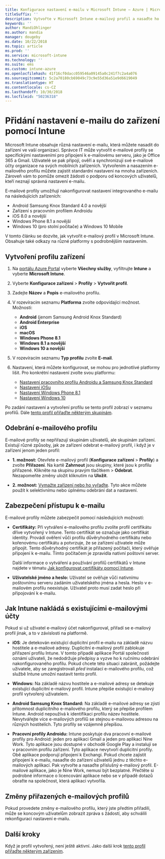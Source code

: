 ```yaml
---
title: Konfigurace nastavení e-mailu v Microsoft Intune – Azure | Microsoft Docs
titleSuffix: ''
description: Vytvořte v Microsoft Intune e-mailový profil a nasaďte ho do zařízení s Androidem Enterprise, iOSem a Windows. Pomocí e-mailového profilu můžete na spravovaných zařízeních nakonfigurovat běžná nastavení e-mailu, například e-mailový server a metodu ověřování při připojení k firemnímu e-mailu.
keywords: ''
author: MandiOhlinger
ms.author: mandia
manager: dougeby
ms.date: 10/22/2018
ms.topic: article
ms.prod: ''
ms.service: microsoft-intune
ms.technology: ''
ms.suite: ems
ms.custom: intune-azure
ms.openlocfilehash: 41f16cf0dacc059546a09145a0c241f7c2a4a076
ms.sourcegitcommit: 5c2a70180cb69049c73c9e55d36a51e9d6619049
ms.translationtype: HT
ms.contentlocale: cs-CZ
ms.lasthandoff: 10/30/2018
ms.locfileid: "50236318"
---
```

# <a name="add-email-settings-to-devices-using-intune"></a>Přidání nastavení e-mailu do zařízení pomocí Intune

Microsoft Intune obsahuje různá nastavení e-mailu, která můžete nasadit do zařízení ve vaší organizaci. Správce IT může vytvořit e-mailové profily se specifickými nastaveními pro připojení k e-mailovému serveru, jako je Office 365 a Gmail. Uživatelé se pak připojí, ověří a synchronizují své e-mailové účty organizace na svých mobilních zařízeních. Vytvořením a nasazením e-mailového profilu můžete zajistit standardní nastavení na mnoha zařízeních. Zároveň vám to pomůže omezit žádosti o podporu od koncových uživatelů, kteří neznají správná nastavení e-mailu.

E-mailové profily umožňují nakonfigurovat nastavení integrovaného e-mailu na následujících zařízeních:

- Android Samsung Knox Standard 4.0 a novější
- Zařízení s pracovním profilem Androidu
- iOS 8.0 a novější
- Windows Phone 8.1 a novější
- Windows 10 (pro stolní počítače) a Windows 10 Mobile

V tomto článku se dozvíte, jak vytvořit e-mailový profil v Microsoft Intune. Obsahuje také odkazy na různé platformy s podrobnějším nastavením.

## <a name="create-a-device-profile"></a>Vytvoření profilu zařízení

1. Na [portálu Azure Portal](https://portal.azure.com) vyberte **Všechny služby**, vyfiltrujte **Intune** a vyberte **Microsoft Intune**.
2. Vyberte **Konfigurace zařízení** > **Profily** > **Vytvořit profil**.
3. Zadejte **Název** a **Popis** e-mailového profilu.
4. V rozevíracím seznamu **Platforma** zvolte odpovídající možnost. Možnosti:

    - **Android** (jenom Samsung Android Knox Standard)
    - **Android Enterprise**
    - **iOS**
    - **macOS**
    - **Windows Phone 8.1**
    - **Windows 8.1 a novější**
    - **Windows 10 a novější**

5. V rozevíracím seznamu **Typ profilu** zvolte **E-mail**.
6. Nastavení, která můžete konfigurovat, se mohou pro jednotlivé platformy lišit. Pro konkrétní nastavení zvolte svou platformu:

    - [Nastavení pracovního profilu Androidu a Samsung Knox Standard](email-settings-android.md)
    - [Nastavení iOSu](email-settings-ios.md)
    - [Nastavení Windows Phone 8.1](email-settings-windows-phone-8-1.md)
    - [Nastavení Windows 10](email-settings-windows-10.md)

Po zadání nastavení a vytvoření profilu se tento profil zobrazí v seznamu profilů. Dále [tento profil přiřaďte některým skupinám](device-profile-assign.md).

## <a name="remove-an-email-profile"></a>Odebrání e-mailového profilu

E-mailové profily se nepřiřazují skupinám uživatelů, ale skupinám zařízení. Existují různé způsoby, jak ze zařízení odebrat e-mailový profil, i když je v zařízení jenom jeden profil:

- **1. možnost:** Otevřete e-mailový profil (**Konfigurace zařízení** > **Profily**) a zvolte **Přiřazení**. Na kartě **Zahrnout** jsou skupiny, které jsou k profilu přiřazené. Klikněte na skupinu pravým tlačítkem > **Odebrat**. Nezapomeňte změny uložit kliknutím na **Uložit**.

- **2. možnost:** [Vymažte zařízení nebo ho vyřaďte](devices-wipe.md). Tyto akce můžete použít k selektivnímu nebo úplnému odebrání dat a nastavení.

## <a name="secure-email-access"></a>Zabezpečení přístupu k e-mailu

E-mailové profily můžete zabezpečit pomocí následujících možností:

- **Certifikáty:** Při vytváření e-mailového profilu zvolíte profil certifikátu dříve vytvořený v Intune. Tento certifikát se označuje jako certifikát identity. Provádí ověření vůči profilu důvěryhodného certifikátu nebo kořenovému certifikátu a potvrzuje, že se zařízení uživatele může připojit. Tento důvěryhodný certifikát je přiřazený počítači, který ověřuje připojení k e-mailu. Tímto počítačem je zpravidla nativní poštovní server.

  Další informace o vytváření a používání profilů certifikátů v Intune najdete v tématu [Jak konfigurovat certifikáty pomocí Intune](certificates-configure.md).

- **Uživatelské jméno a heslo:** Uživatel se ověřuje vůči nativnímu poštovnímu serveru zadáním uživatelského jména a hesla. Heslo v e-mailovém profilu neexistuje. Uživatel proto musí zadat heslo při připojování k e-mailu.

## <a name="how-intune-handles-existing-email-accounts"></a>Jak Intune nakládá s existujícími e-mailovými účty

Pokud si už uživatel e-mailový účet nakonfiguroval, přiřadí se e-mailový profil jinak, a to v závislosti na platformě.

- **iOS**: Je detekován existující duplicitní profil e-mailu na základě názvu hostitele a e-mailové adresy. Duplicitní e-mailový profil zablokuje přiřazení profilu Intune. V tomto případě aplikace Portál společnosti oznámí uživateli, že nedodržuje předpisy a vyzve ho k ručnímu odebrání nakonfigurovaného profilu. Pokud chcete této situaci zabránit, požádejte uživatele, aby se zaregistrovali *před* instalací e-mailového profilu, což službě Intune umožní nastavit tento profil.

- **Windows:** Na základě názvu hostitele a e-mailové adresy se detekuje existující duplicitní e-mailový profil. Intune přepíše existující e-mailový profil vytvořený uživatelem.

- **Android Samsung Knox Standard:** Na základě e-mailové adresy se zjistí přítomnost duplicitního e-mailového profilu, který se přepíše profilem Intune. Android nepoužívá k identifikaci profilu název hostitele. Nevytvářejte více e-mailových profilů se stejnou e-mailovou adresou na různých hostitelích. Tyto profily se vzájemně přepíšou.

- **Pracovní profily Androidu:** Intune poskytuje dva pracovní e-mailové profily pro Android: jeden pro aplikaci Gmail a jeden pro aplikaci Nine Work. Tyto aplikace jsou dostupné v obchodě Google Play a instalují se v pracovním profilu zařízení. Tyto aplikace nevytvoří duplicitní profily. Obě aplikace podporují připojení k Exchangi. Pokud chcete zajistit připojení k e-mailu, nasaďte do zařízení uživatelů jednu z těchto e-mailových aplikací. Pak vytvořte a nasaďte příslušný e-mailový profil. E-mailové aplikace, jako je Nine Work, nemusí být bezplatné. Přečtěte si podrobné informace o licencování aplikace nebo se v případě dotazů obraťte na společnost, která aplikaci vytvořila.

## <a name="changes-to-assigned-email-profiles"></a>Změny přiřazených e-mailových profilů

Pokud provedete změny e-mailového profilu, který jste předtím přiřadili, může se koncovým uživatelům zobrazit zpráva s žádostí, aby schválili rekonfiguraci nastavení e-mailu.

## <a name="next-steps"></a>Další kroky
Když je profil vytvořený, není ještě aktivní. Jako další krok [tento profil přiřaďte některým zařízením](device-profile-assign.md).